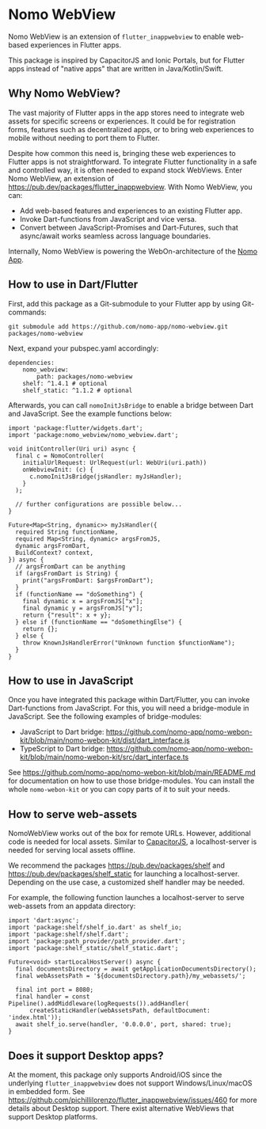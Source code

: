 # Nomo WebView

Nomo WebView is an extension of `flutter_inappwebview` to enable web-based experiences in Flutter apps.

This package is inspired by CapacitorJS and Ionic Portals, but for Flutter apps instead of "native
apps" that are written in Java/Kotlin/Swift.

## Why Nomo WebView?

The vast majority of Flutter apps in the app stores need to integrate web assets for specific screens or
experiences.
It could be for registration forms, features such as decentralized apps, or to bring web experiences
to mobile without needing to port them to Flutter.

Despite how common this need is, bringing these web experiences to Flutter apps is not straightforward.
To integrate Flutter functionality in a safe and controlled way, it is often needed to expand stock WebViews.
Enter Nomo WebView, an extension of https://pub.dev/packages/flutter_inappwebview.
With Nomo WebView, you can:

- Add web-based features and experiences to an existing Flutter app.
- Invoke Dart-functions from JavaScript and vice versa.
- Convert between JavaScript-Promises and Dart-Futures, such that async/await works seamless across
  language boundaries.

Internally, Nomo WebView is powering the WebOn-architecture of the [Nomo App](https://nomo.app).

## How to use in Dart/Flutter

First, add this package as a Git-submodule to your Flutter app by using Git-commands:

````
git submodule add https://github.com/nomo-app/nomo-webview.git packages/nomo-webview
````

Next, expand your pubspec.yaml accordingly:

```
dependencies:
    nomo_webview:
        path: packages/nomo-webview
    shelf: ^1.4.1 # optional
    shelf_static: ^1.1.2 # optional
```

Afterwards, you can call `nomoInitJsBridge` to enable a bridge between Dart and JavaScript.
See the example functions below:

```
import 'package:flutter/widgets.dart';
import 'package:nomo_webview/nomo_webview.dart';

void initController(Uri uri) async {
  final c = NomoController(
    initialUrlRequest: UrlRequest(url: WebUri(uri.path))
    onWebviewInit: (c) {
      c.nomoInitJsBridge(jsHandler: myJsHandler);
    }
  );

  // further configurations are possible below...
}

Future<Map<String, dynamic>> myJsHandler({
  required String functionName,
  required Map<String, dynamic> argsFromJS,
  dynamic argsFromDart,
  BuildContext? context,
}) async {
  // argsFromDart can be anything
  if (argsFromDart is String) {
    print("argsFromDart: $argsFromDart");
  }
  if (functionName == "doSomething") {
    final dynamic x = argsFromJS["x"];
    final dynamic y = argsFromJS["y"];
    return {"result": x + y};
  } else if (functionName == "doSomethingElse") {
    return {};
  } else {
    throw KnownJsHandlerError("Unknown function $functionName");
  }
}
```

## How to use in JavaScript

Once you have integrated this package within Dart/Flutter, you can invoke Dart-functions from
JavaScript.
For this, you will need a bridge-module in JavaScript.
See the following examples of bridge-modules:

- JavaScript to Dart
  bridge: https://github.com/nomo-app/nomo-webon-kit/blob/main/nomo-webon-kit/dist/dart_interface.js
- TypeScript to Dart
  bridge: https://github.com/nomo-app/nomo-webon-kit/blob/main/nomo-webon-kit/src/dart_interface.ts

See https://github.com/nomo-app/nomo-webon-kit/blob/main/README.md for documentation on how to use
those bridge-modules.
You can install the whole `nomo-webon-kit` or you can copy parts of it to suit your needs.

## How to serve web-assets

NomoWebView works out of the box for remote URLs.
However, additional code is needed for local assets.
Similar to [CapacitorJS](https://github.com/ionic-team/capacitor/blob/5.x/android/capacitor/src/main/java/com/getcapacitor/WebViewLocalServer.java), a localhost-server is needed for serving local assets offline.

We recommend the packages https://pub.dev/packages/shelf and https://pub.dev/packages/shelf_static for launching a localhost-server.
Depending on the use case, a customized shelf handler may be needed.

For example, the following function launches a localhost-server to serve web-assets from an appdata directory:

```
import 'dart:async';
import 'package:shelf/shelf_io.dart' as shelf_io;
import 'package:shelf/shelf.dart';
import 'package:path_provider/path_provider.dart';
import 'package:shelf_static/shelf_static.dart';

Future<void> startLocalHostServer() async {
  final documentsDirectory = await getApplicationDocumentsDirectory();
  final webAssetsPath = '${documentsDirectory.path}/my_webassets/';

  final int port = 8080;
  final handler = const Pipeline().addMiddleware(logRequests()).addHandler(
      createStaticHandler(webAssetsPath, defaultDocument: 'index.html'));
  await shelf_io.serve(handler, '0.0.0.0', port, shared: true);
}
```

## Does it support Desktop apps?

At the moment, this package only supports Android/iOS since the underlying `flutter_inappwebview` does
not support Windows/Linux/macOS in embedded form.
See https://github.com/pichillilorenzo/flutter_inappwebview/issues/460 for more details about Desktop support.
There exist alternative WebViews that support Desktop platforms.
